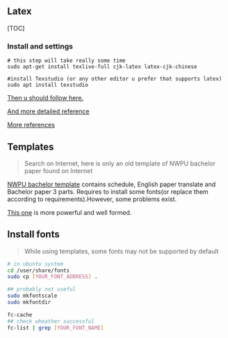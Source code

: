 ## Latex

[TOC]

### Install and settings

```shell
# this step will take really some time
sudo apt-get install texlive-full cjk-latex latex-cjk-chinese

#install Texstudio (or any other editor u prefer that supports latex)
sudo apt install texstudio
```

[Then u should follow here.](https://www.jianshu.com/p/3e842d67ada2)

[And more detailed reference](https://blog.csdn.net/NSJim/article/details/109066847)

[More references](www.latexstudio.net)

## Templates

> Search on Internet, here is only an old template of NWPU bachelor paper found on Internet

[NWPU bachelor template](./nwpu_template/Bachelor/README) contains schedule, English paper translate and Bachelor paper 3 parts. Requires to install some fonts(or replace them according to requirements).However, some problems exist.

[This one](https://gitee.com/pi-lab/template_bachelor) is more powerful and well formed.



## Install fonts

> While using templates, some fonts may not be supported by default

```sh
# in ubuntu system
cd /user/share/fonts
sudo cp [YOUR_FONT_ADDRESS] .

## probably not useful
sudo mkfontscale
sudo mkfontdir

fc-cache
## check wheather successful
fc-list | grep [YOUR_FONT_NAME]
```

